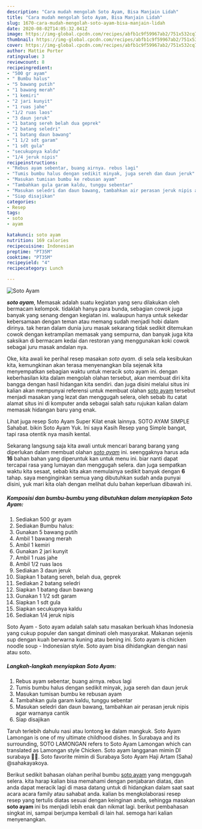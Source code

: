 ```yaml
---
description: "Cara mudah mengolah Soto Ayam, Bisa Manjain Lidah"
title: "Cara mudah mengolah Soto Ayam, Bisa Manjain Lidah"
slug: 1670-cara-mudah-mengolah-soto-ayam-bisa-manjain-lidah
date: 2020-08-02T14:05:32.041Z
image: https://img-global.cpcdn.com/recipes/abfb1c9f59967ab2/751x532cq70/soto-ayam-foto-resep-utama.jpg
thumbnail: https://img-global.cpcdn.com/recipes/abfb1c9f59967ab2/751x532cq70/soto-ayam-foto-resep-utama.jpg
cover: https://img-global.cpcdn.com/recipes/abfb1c9f59967ab2/751x532cq70/soto-ayam-foto-resep-utama.jpg
author: Mattie Porter
ratingvalue: 3
reviewcount: 8
recipeingredient:
- "500 gr ayam"
- " Bumbu halus"
- "5 bawang putih"
- "1 bawang merah"
- "1 kemiri"
- "2 jari kunyit"
- "1 ruas jahe"
- "1/2 ruas laos"
- "3 daun jeruk"
- "1 batang sereh belah dua geprek"
- "2 batang seledri"
- "1 batang daun bawang"
- "1 1/2 sdt garam"
- "1 sdt gula"
- "secukupnya kaldu"
- "1/4 jeruk nipis"
recipeinstructions:
- "Rebus ayam sebentar, buang airnya. rebus lagi"
- "Tumis bumbu halus dengan sedikit minyak, juga sereh dan daun jeruk"
- "Masukan tumisan bumbu ke rebusan ayam"
- "Tambahkan gula garam kaldu, tunggu sebentar"
- "Masukan seledri dan daun bawang, tambahkan air perasan jeruk nipis agar warnanya cantik"
- "Siap disajikan"
categories:
- Resep
tags:
- soto
- ayam

katakunci: soto ayam 
nutrition: 169 calories
recipecuisine: Indonesian
preptime: "PT35M"
cooktime: "PT35M"
recipeyield: "4"
recipecategory: Lunch

---
```



![Soto Ayam](https://img-global.cpcdn.com/recipes/abfb1c9f59967ab2/751x532cq70/soto-ayam-foto-resep-utama.jpg)

<b><i>soto ayam</i></b>, Memasak adalah suatu kegiatan yang seru dilakukan oleh bermacam kelompok. tidaklah hanya para bunda, sebagian cowok juga banyak yang senang dengan kegiatan ini. walaupun hanya untuk sekedar kebersamaan dengan teman atau memang sudah menjadi hobi dalam dirinya. tak heran dalam dunia juru masak sekarang tidak sedikit ditemukan cowok dengan ketrampilan memasak yang sempurna, dan banyak juga kita saksikan di bermacam kedai dan restoran yang menggunakan koki cowok sebagai juru masak andalan nya.

Oke, kita awali ke perihal resep masakan <i>soto ayam</i>. di sela sela kesibukan kita, kemungkinan akan terasa menyenangkan bila sejenak kita menyempatkan sebagian waktu untuk meracik soto ayam ini. dengan keberhasilan kita dalam mengolah olahan tersebut, akan membuat diri kita bangga dengan hasil hidangan kita sendiri. dan juga disini melalui situs ini kalian akan mempunyai referensi untuk membuat olahan <u>soto ayam</u> tersebut menjadi masakan yang lezat dan menggugah selera, oleh sebab itu catat alamat situs ini di komputer anda sebagai salah satu rujukan kalian dalam memasak hidangan baru yang enak.

Lihat juga resep Soto Ayam Super Kilat enak lainnya. SOTO AYAM SIMPLE Sahabat. bikin Soto Ayam Yuk. Ini saya Kasih Resep yang Simple bangat, tapi rasa otentik nya masih kental.


Sekarang langsung saja kita awali untuk mencari barang barang yang diperlukan dalam membuat olahan <u><i>soto ayam</i></u> ini. seenggaknya harus ada <b>16</b> bahan bahan yang diperuntuk kan untuk menu ini. biar nanti dapat tercapai rasa yang lumayan dan menggugah selera. dan juga sempatkan waktu kita sesaat, sebab kita akan memulainya sedikit banyak dengan <b>6</b> tahap. saya menginginkan semua yang dibutuhkan sudah anda punyai disini, yuk mari kita olah dengan melihat dulu bahan keperluan dibawah ini.

<!--inarticleads1-->

##### Komposisi dan bumbu-bumbu yang dibutuhkan dalam menyiapkan Soto Ayam:

1. Sediakan 500 gr ayam
1. Sediakan  Bumbu halus:
1. Gunakan 5 bawang putih
1. Ambil 1 bawang merah
1. Ambil 1 kemiri
1. Gunakan 2 jari kunyit
1. Ambil 1 ruas jahe
1. Ambil 1/2 ruas laos
1. Sediakan 3 daun jeruk
1. Siapkan 1 batang sereh, belah dua, geprek
1. Sediakan 2 batang seledri
1. Siapkan 1 batang daun bawang
1. Gunakan 1 1/2 sdt garam
1. Siapkan 1 sdt gula
1. Siapkan secukupnya kaldu
1. Sediakan 1/4 jeruk nipis


Soto Ayam - Soto ayam adalah salah satu masakan berkuah khas Indonesia yang cukup populer dan sangat diminati oleh masyarakat. Makanan sejenis sup dengan kuah berwarna kuning atau bening ini. Soto ayam is chicken noodle soup - Indonesian style. Soto ayam bisa dihidangkan dengan nasi atau soto. 

<!--inarticleads2-->

##### Langkah-langkah menyiapkan Soto Ayam:

1. Rebus ayam sebentar, buang airnya. rebus lagi
1. Tumis bumbu halus dengan sedikit minyak, juga sereh dan daun jeruk
1. Masukan tumisan bumbu ke rebusan ayam
1. Tambahkan gula garam kaldu, tunggu sebentar
1. Masukan seledri dan daun bawang, tambahkan air perasan jeruk nipis agar warnanya cantik
1. Siap disajikan


Taruh terlebih dahulu nasi atau lontong ke dalam mangkuk. Soto Ayam Lamongan is one of my ultimate childhood dishes. In Surabaya and its surrounding, SOTO LAMONGAN refers to Soto Ayam Lamongan which can translated as Lamongan style Chicken. Soto ayam langganan mimin DI surabaya 💯💯. Soto favorite mimin di Surabaya Soto Ayam Haji Artam (Saha) @sahakayakoya. 

Berikut sedikit bahasan olahan perihal bumbu <u>soto ayam</u> yang menggugah selera. kita harap kalian bisa memahami dengan penjabaran diatas, dan anda dapat meracik lagi di masa datang untuk di hidangkan dalam saat saat acara acara family atau sahabat anda. kalian bs mengkolaborasi resep resep yang tertulis diatas sesuai dengan keinginan anda, sehingga masakan <b>soto ayam</b> ini bs menjadi lebih enak dan nikmat lagi. berikut pembahasan singkat ini, sampai berjumpa kembali di lain hal. semoga hari kalian menyenangkan.
